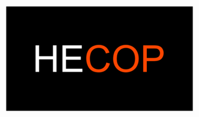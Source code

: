 ![HyperEssentials Branding](https://raw.githubusercontent.com/Biblioklept/hyperessentials/main/img/hecop.png)
